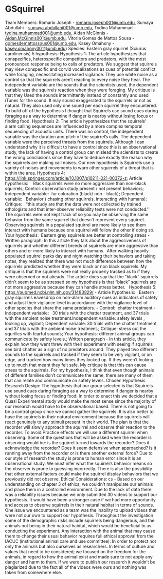 # GSquirrel
Team Members: Romario Joseph - romario.joseph001@umb.edu, Sumaya Abdullahi - sumaya.abdullahi001@umb.edu, Tydina Muhammad - tydina.muhammad001@umb.edu, Aidan McGinnis - Aidan.McGinnis001@umb.edu, Vitoria Gomes de Mattos Sousa - gomesdemattossous001@umb.edu, Kasey Omahony - kasey.omahony001@umb.edu)
Species: Eastern gray squirrel (Sciurus carolinensis)
5 hypothesis:
Hypothesis 1: The article hypothesizes that conspecifics, heterospecific competitors and predators, with the most pronounced response being to calls of predators. We suggest that squirrels may view conspecific and corvid vocalizations as cues of potential conflict while foraging, necessitating increased vigilance. They use white noise as a control so that the squirrels aren’t reacting to every noise they hear. The independent variable are the sounds that the scientists used, the dependent variable was the squirrels reaction when they were foraging. My critique is that they Used the sounds intermittently instead of constantly and used iTunes for the sound. It may sound exaggerated to the squirrels or not as natural. They also used only one sound per each squirrel they encountered. To build off of the hypothesis I thought that Squirrels use sound cues during foraging as a way to determine if danger is nearby without losing focus or finding food. 
Hypothesis 2: The article hypothesizes that the squirrels’ alarm calling sequences are influenced by a more complex temporal sequencing of acoustic units. There was no control, the independent variable was the duration and pitch of the squirrel’s calls. The dependent variable were the perceived threats from the squirrels. Although I can understand why it is difficult to have a control since this is an observational study, the lack of having a control group can mislead the scientists to create the wrong conclusions since they have to deduce exactly the reason why the squirrels are making call noises. Our new hypothesis is Squirrels use a variety of noises and movements to warn other squirrels of a threat that is within the area.
Hypothesis 4: https://link.springer.com/article/10.1007/s10211-021-00372-z; Article hypothesis:    Black squirrels were no more aggressive than non-black squirrels; Control: observation study present / not present behaviors; Independent variable:  fur coloration (black/ non - black); Dependent variable:   Behavior ( chasing other squirrels, interacting with humans); Critique:   “this study are that the data were not collected by trained ethologists and that inter-observer reliability tests were not conducted.'' The squirrels were not kept track of so you may be observing the same behavior from the same squirrel that doesn't represent every squirrel. Observing squirrels in a populated squirrel are more likely to see them interact with humans because one squirrel will follow the other if doing so. Your hypothesis:  Eastern grey squirrels are better at controlling stress - Written paragraph: In this article they talk about the aggressiveness of squirrels and whether different breeds of squirrels are more aggressive than others and or more likely to interact with humans.  After walking heavily populated squirrel parks day and night watching their behaviors and taking notes, they realized that there was not much difference between how the squirrels predicted whether they were black or non black squirrels. My critique is that the squirrels were not really properly tracked as to if they were observed or not already. The article does say that the “black” squirrels didn't seem to be as stressed so my hypothesis is that “black” squirrels are not more aggressive because they can handle stress better.  
Hypothesis 5: https://pubmed.ncbi.nlm.nih.gov/31483829/ - Article hypothesis:   Eastern gray squirrels eavesdrop on non-alarm auditory cues as indicators of safety and adjust their vigilance level in accordance with the vigilance level of other species that share the same predators. - Control:  chatter treatment - Independent variable:   30 trials with the chatter treatment, and 37 trials with the ambient noise treatment.Independent variable:   safety levels , looking up, vigilant; Dependent variable:  30 trials with the chatter treatment, and 37 trials with the ambient noise treatment.; Critique: stress out the squrilles with fearful sounds; Your hypothesis:  different animal groups can communicate by safety levels.; Written paragraph - In this article, they explain how they went threw with their experiment with seeing if squirrels see bird chatter as a sign of no predators around. They played two different sounds to the squirrels and tracked if they seem to be very vigilant, or on edge, and tracked how many times they looked up. If they weren’t looking up to much that meant they felt safe. My critique is that this can cause stress to the squirrels. For my hypothesis, I think that even though animals of different families don’t communicate the same, there are many of them that can relate and communicate on safety levels. 
Chosen Hypothesis Research Design: The hypothesis that our group selected is that Squirrels use sound cues during foraging as a way to determine if danger is nearby without losing focus or finding food. In order to enact this we decided that a Quasi Experimental study would make the most sense since the majority of our research would have to be observational based. There is not going to be a control group since we cannot gather the squirrels. It is also better to have the squirrels in their natural environment because the squirrels will react genuinely to any stimuli present in their world. The plan is that the recorder will slowly approach the squirrel and observe their reaction to the recorder. To avoid Practice effects we will use a different squirrel when observing. Some of the questions that will be asked when the recorder is observing would be: is the squirrel turned towards the recorder? Does it acknowledge the recorder? Does it seem defensive when approached? Is it running away from the recorder or is there another external force? Due to our style of research the study is prone to human error since it is an observational study. We must infer what the squirrel’s behavior means so the observer is prone to guessing incorrectly. There is also the possibility that other external factors could make the squirrel display behaviors that we previously did not observe. 
Ethical Considerations: cs - Based on our understanding on chapter 3 of ethics, we couldn't manipulate our animals and place them in a controlled environment. Due to the lack of data there was a reliability issues because we only submitted 30 videos to support our hypothesis. It would have been a stronger case if we had more opportunity and access to observe squirrels in their natural habitat in terms of sounds. One issue we encountered as a team was the inability to upload videos that were not our own to support our hypothesis. Throughout the investigation some of the demographic risks include squirrels being dangerous, and the animals not being in their natural habitat, which would be beneficial to us conducting the experiment. Any interaction with the animal that may cause them to change their usual behavior requires full ethical approval from the IACUC (institutional animal care and use committee). In order to protect not only the animals but also ourselves as researchers. In terms of culture and values that need to be considered; we focused on the freedom for the animals, in regard to how the animal exist and made sure to not apply any danger and harm to them. If we were to publish our research it wouldn't be plagiarized due to the fact all of the videos were ours and nothing was taken from somewhere else.
